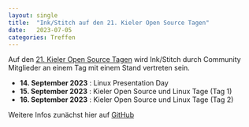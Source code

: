 ```yaml
---
layout: single
title:  "Ink/Stitch auf den 21. Kieler Open Source Tagen"
date:   2023-07-05
categories: Treffen
---
```

Auf den [21. Kieler Open Source Tagen](https://kielux.de/211) wird Ink/Stitch durch Community Mitglieder an einem Tag mit einem Stand vertreten sein.

- **14. September 2023** : Linux Presentation Day
- **15. September 2023** : Kieler Open Source und Linux Tage (Tag 1)
- **16. September 2023** : Kieler Open Source und Linux Tage (Tag 2)

Weitere Infos zunächst hier auf [GitHub](https://github.com/inkstitch/inkstitch/issues/2397)
